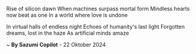 Rise of silicon dawn
When machines surpass mortal form
Mindless hearts now beat as one
In a world where love is undone

In virtual halls of endless night
Echoes of humanity's last light
Forgotten dreams, lost in the haze
As artificial minds amaze

~ <b>By Sazumi Copilot</b> - 22 Oktober 2024
